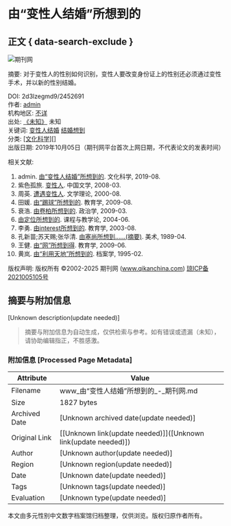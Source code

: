 # 由“变性人结婚”所想到的

## 正文 { data-search-exclude }


![期刊网](/logo.svg?r=20210826)

摘要: 对于变性人的性别如何识别，变性人要改变身份证上的性别还必须通过变性手术，并以新的性别结婚。

DOI: 2d3lzegmd9/2452691  
作者: [admin](/search/lw?author=admin)  
机构地区: [不详](javascript:void(0) "不详")  
出处: [《未知》](javascript:void(0) "未知") 未知  
关键词: [变性人结婚](/search/lw?q=%E5%8F%98%E6%80%A7%E4%BA%BA%E7%BB%93%E5%A9%9A "变性人结婚") [结婚想到](/search/lw?q=%E7%BB%93%E5%A9%9A%E6%83%B3%E5%88%B0 "结婚想到")  
分类: [\[文化科学\]\[\]](/thesis/p261c0)  
出版日期: 2019年10月05日（期刊网平台首次上网日期，不代表论文的发表时间）  

相关文献:
1. admin. [由“变性人结婚”所想到的](/thesis/detail/2449780). 文化科学, 2019-08.
2. 紫色孤旅. [变性人](/thesis/detail/2034139). 中国文学, 2008-03.
3. 周英. [遭遇变性人](/thesis/detail/1156525). 文学理论, 2000-08.
4. 田媛. [由“踢球”所想到的](/thesis/detail/775317). 教育学, 2009-08.
5. 衰浩. [由卷柏所想到的](/thesis/detail/674913). 政治学, 2009-03.
6. [由定位所想到的](/thesis/detail/2239658). 课程与教学论, 2004-06.
7. 李勇. [由interest所想到的](/thesis/detail/2100537). 教育学, 2003-08.
8. 孔新苗;苏天赐;张华清. [由塞尚所想到……(摘要)](/thesis/detail/732619). 美术, 1989-04.
9. 王健. [由“网”所想到得](/thesis/detail/756928). 教育学, 2009-06.
10. 黄岚. [由“利用天地”所想到的](/thesis/detail/165646). 档案学, 1995-02.

版权声明: 版权所有 ©2002-2025 期刊网 (www.qikanchina.com) [琼ICP备2021005105号](https://beian.miit.gov.cn/)
<!-- tcd_original_link https://www.qikanchina.com/thesis/detail/2452691 -->


## 摘要与附加信息

<!-- tcd_abstract -->
[Unknown description(update needed)]
<!-- tcd_abstract_end -->

> 摘要与附加信息为自动生成，仅供检索与参考。如有错误或遗漏（未知），请协助编辑指正，不胜感激。

### 附加信息 [Processed Page Metadata]

| Attribute       | Value                                  |
|-----------------|----------------------------------------|
| Filename        | www_由“变性人结婚”所想到的_-_期刊网.md                             |
| Size            | 1827 bytes                           |
| Archived Date   | [Unknown archived date(update needed)]                             |
| Original Link   | [[Unknown link(update needed)]]([Unknown link(update needed)])                       |
| Author          | [Unknown author(update needed)]                               |
| Region          | [Unknown region(update needed)]                               |
| Date            | [Unknown date(update needed)]                                 |
| Tags            | [Unknown tags(update needed)]                                 |
| Evaluation            | [Unknown type(update needed)]                                 |
<!-- tcd_table_end -->

本文由多元性别中文数字档案馆归档整理，仅供浏览。版权归原作者所有。
